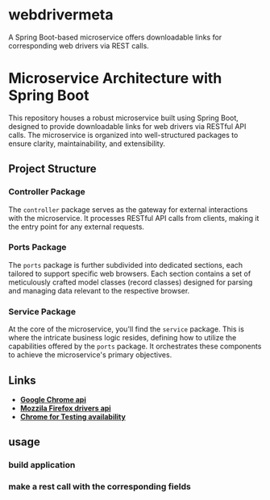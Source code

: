 # webdrivermeta
A Spring Boot-based microservice offers downloadable links for corresponding web drivers via REST calls.

# Microservice Architecture with Spring Boot

This repository houses a robust microservice built using Spring Boot, designed to provide downloadable links for web drivers via RESTful API calls. The microservice is organized into well-structured packages to ensure clarity, maintainability, and extensibility.

## Project Structure

### Controller Package
The `controller` package serves as the gateway for external interactions with the microservice. It processes RESTful API calls from clients, making it the entry point for any external requests.

### Ports Package
The `ports` package is further subdivided into dedicated sections, each tailored to support specific web browsers. Each section contains a set of meticulously crafted model classes (record classes) designed for parsing and managing data relevant to the respective browser.

### Service Package
At the core of the microservice, you'll find the `service` package. This is where the intricate business logic resides, defining how to utilize the capabilities offered by the `ports` package. It orchestrates these components to achieve the microservice's primary objectives.

## Links
- [**Google Chrome api**](https://googlechromelabs.github.io/chrome-for-testing/latest-versions-per-milestone-with-downloads.json)
- [**Mozzila Firefox drivers api**](https://github.com/mozilla/geckodriver/releases)
- [**Chrome for Testing availability**](https://github.com/GoogleChromeLabs/chrome-for-testing#json-api-endpoints)

## usage
  ### build application
  ### make a rest call with the corresponding fields 
  

